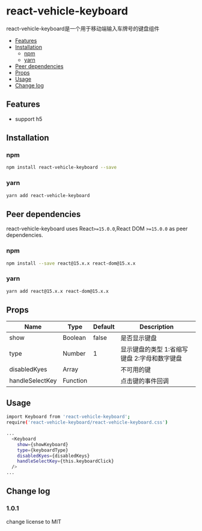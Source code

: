 # react-vehicle-keyboard

react-vehicle-keyboard是一个用于移动端输入车牌号的键盘组件


+ [Features](#features)
+ [Installation](#installation)
  + [npm](#npm)
  + [yarn](#yarn)
+ [Peer dependencies](#peer-dependencies)
+ [Props](#props)
+ [Usage](#usage)
+ [Change log](#change-log)

## Features
* support h5

## Installation

### npm
```bash
npm install react-vehicle-keyboard --save
```

### yarn
```bash
yarn add react-vehicle-keyboard
```

## Peer dependencies
react-vehicle-keyboard uses React`>=15.0.0`,React DOM `>=15.0.0` as peer dependencies.
### npm
```bash
npm install --save react@15.x.x react-dom@15.x.x
```

### yarn
```bash
yarn add react@15.x.x react-dom@15.x.x
```

## Props
Name|Type|Default|Description
-|-|-|-
show|Boolean|false|是否显示键盘
type|Number|1|显示键盘的类型 1:省缩写键盘 2:字母和数字键盘
disabledKyes|Array||不可用的键
handleSelectKey|Function||点击键的事件回调

## Usage
```bash
import Keyboard from 'react-vehicle-keyboard';
require('react-vehicle-keyboard/react-vehicle-keyboard.css')

...
  <Keyboard
    show={showKeyboard}
    type={keyboardType}
    disabledKyes={disabledKeys}
    handleSelectKey={this.keyboardClick}
  />
...
```

## Change log

### 1.0.1
change license to MIT